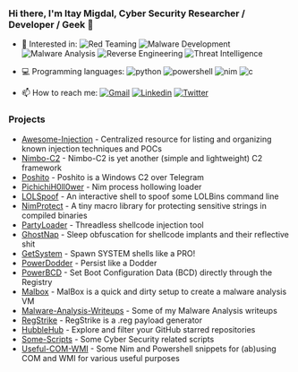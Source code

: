 ### Hi there, I'm Itay Migdal, Cyber Security Researcher / Developer / Geek 👋

- :star_struck:	Interested in:
![Red Teaming](https://img.shields.io/badge/-Red_Teaming-red)
![Malware Development](https://img.shields.io/badge/-Malware_Development-blueviolet)
![Malware Analysis](https://img.shields.io/badge/-Malware_Analysis-9cf)
![Reverse Engineering](https://img.shields.io/badge/-Reverse_Engineering-af4)
![Threat Intelligence](https://img.shields.io/badge/-Threat_Intelligence-lightgrey)

- :computer: Programming languages:
![python](https://img.shields.io/badge/-Python-blue)
![powershell](https://img.shields.io/badge/-Powershell-purple)
![nim](https://img.shields.io/badge/-Nim-yellow)
![c](https://img.shields.io/badge/-C-grey)

- 📫 How to reach me:
[![Gmail](https://img.shields.io/badge/-Gmail-f44)](itaymigdal9@gmail.com) 
[![Linkedin](https://img.shields.io/badge/-Linkedin-02f)](https://www.linkedin.com/in/itay-migdal-b91821116/)
[![Twitter](https://img.shields.io/badge/-Twitter-07f)](https://twitter.com/0xTheBruter)

### Projects
- [Awesome-Injection](https://github.com/itaymigdal/awesome-injection) - Centralized resource for listing and organizing known injection techniques and POCs
- [Nimbo-C2](https://github.com/itaymigdal/Nimbo-C2) - Nimbo-C2 is yet another (simple and lightweight) C2 framework
- [Poshito](https://github.com/itaymigdal/Poshito) - Poshito is a Windows C2 over Telegram
- [PichichiH0ll0wer](https://github.com/itaymigdal/PichichiH0ll0wer) - Nim process hollowing loader
- [LOLSpoof](https://github.com/itaymigdal/LOLSpoof) - An interactive shell to spoof some LOLBins command line
- [NimProtect](https://github.com/itaymigdal/NimProtect) - A tiny macro library for protecting sensitive strings in compiled binaries
- [PartyLoader](https://github.com/itaymigdal/PartyLoader) - Threadless shellcode injection tool
- [GhostNap](https://github.com/itaymigdal/GhostNap) - Sleep obfuscation for shellcode implants and their reflective shit
- [GetSystem](https://github.com/itaymigdal/GetSystem) - Spawn SYSTEM shells like a PRO!
- [PowerDodder](https://github.com/itaymigdal/PowerDodder) - Persist like a Dodder
- [PowerBCD](https://github.com/itaymigdal/PowerBCD) - Set Boot Configuration Data (BCD) directly through the Registry
- [Malbox](https://github.com/itaymigdal/MalBox) - MalBox is a quick and dirty setup to create a malware analysis VM
- [Malware-Analysis-Writeups](https://github.com/itaymigdal/malware-analysis-writeups) - Some of my Malware Analysis writeups
- [RegStrike](https://github.com/itaymigdal/RegStrike) - RegStrike is a .reg payload generator
- [HubbleHub](https://github.com/itaymigdal/HubbleHub) - Explore and filter your GitHub starred repositories
- [Some-Scripts](https://github.com/itaymigdal/some-scripts) - Some Cyber Security related scripts
- [Useful-COM-WMI](https://github.com/itaymigdal/Useful-COM-WMI) - Some Nim and Powershell snippets for (ab)using COM and WMI for various useful purposes
  


